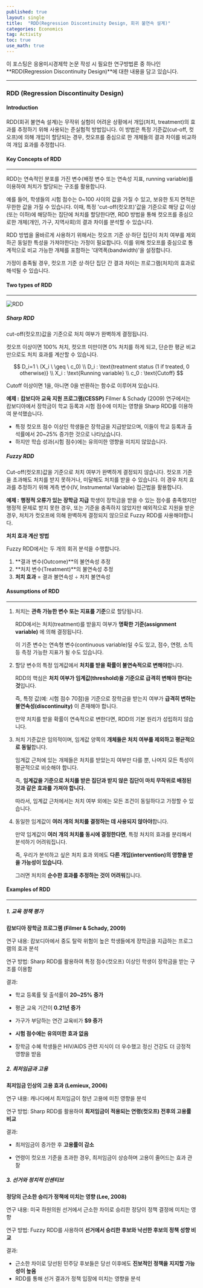 ```yaml
---
published: true
layout: single
title:  "RDD(Regression Discontinuity Design, 회귀 불연속 설계)"
categories: Economics
tag: Activity
toc: true
use_math: true
---
```


이 포스팅은 응용미시경제학 논문 작성 시 필요한 연구방법론 중 하나인 **RDD(Regression Discontinuity Design)**에 대한 내용을 담고 있습니다.

---

### RDD (Regression Discontinuity Design)

#### Introduction

RDD(회귀 불연속 설계)는 무작위 실험이 어려운 상황에서 개입(처치, treatment)의 효과를 추정하기 위해 사용되는 준실험적 방법입니다. 이 방법은 특정 기준값(cut-off, 컷오프)에 의해 개입이 할당되는 경우, 컷오프를 중심으로 한 개체들의 결과 차이를 비교하여 개입 효과를 추정합니다.



#### Key Concepts of RDD

---

RDD는 연속적인 분포를 가진 변수(배정 변수 또는 연속성 지표, running variable)를 이용하여 처치가 할당되는 구조를 활용합니다. 

예를 들어, 학생들의 시험 점수는 0~100 사이의 값을 가질 수 있고, 보유한 토지 면적은 무한한 값을 가질 수 있습니다. 이때, 특정 'cut-off(컷오프)'값을 기준으로 해당 값 이상(또는 이하)에 해당하는 집단에 처치를 할당한다면, RDD 방법을 통해 컷오프를 중심으로한 개체(개인, 가구, 지역사회)의 결과 차이를 분석할 수 있습니다.

RDD 방법을 올바르게 사용하기 위해서는 컷오프 기준 상·하단 집단이 처치 여부를 제외하곤 동일한 특성을 가져야한다는 가정이 필요합니다. 이를 위해 컷오프를 중심으로 통계적으로 비교 가능한 개체를 포함하는 '대역폭(bandwidth)'을 설정합니다.

가정이 충족될 경우, 컷오프 기준 상·하단 집단 간 결과 차이는 프로그램(처치)의 효과로 해석될 수 있습니다.



#### Two types of RDD

---

![RDD]({{site.url}}\images\2025-03-12-method_RDD(regress)\RDD.png)

##### Sharp RDD

cut-off(컷오프)값을 기준으로 처치 여부가 완벽하게 결정됩니다.

컷오프 이상이면 100% 처치, 컷오프 미만이면 0% 처치를 하게 되고, 단순한 평균 비교만으로도 처치 효과를 계산할 수 있습니다.


$$
D_i=1 \ (X_i \ \geq \ c_0) \\
D_i : \text{treatment status (1 if treated, 0 otherwise)} \\
X_i : \text{Running variable} \\
c_0 : \text{Cutoff}
$$


Cutoff 이상이면 1을, 아니면 0을 반환하는 함수로 이루어져 있습니다.



**예제 :** **캄보디아 교육 지원 프로그램(CESSP)**
 Filmer & Schady (2009) 연구에서는 캄보디아에서 장학금이 학교 등록과 시험 점수에 미치는 영향을 Sharp RDD를 이용하여 분석했습니다.

- 특정 컷오프 점수 이상인 학생들은 장학금을 지급받았으며, 이들이 학교 등록과 출석률에서 20~25% 증가한 것으로 나타났습니다.
- 하지만 학습 성과(시험 점수)에는 유의미한 영향을 미치지 않았습니다.



##### Fuzzy RDD

Cut-off(컷오프)값을 기준으로 처치 여부가 완벽하게 결정되지 않습니다. 컷오프 기준을 초과해도 처치를 받지 못하거나, 미달해도 처치를 받을 수 있습니다. 이 경우 처치 효과를 추정하기 위해 계측 변수(IV, Instrumental Variable) 접근법을 활용합니다.



**예제 :** **행정적 오류가 있는 장학금 지급**
 학생이 장학금을 받을 수 있는 점수를 충족했지만 행정적 문제로 받지 못한 경우, 또는 기준을 충족하지 않았지만 예외적으로 지원을 받은 경우, 처치가 컷오프에 의해 완벽하게 결정되지 않으므로 Fuzzy RDD를 사용해야합니다. 



**처치 효과 계산 방법**

Fuzzy RDD에서는 두 개의 회귀 분석을 수행합니다.

1. **결과 변수(Outcome)**의 불연속성 추정
2. **처치 변수(Treatment)**의 불연속성 추정 
3. **처치 효과** = 결과 불연속성 ÷ 처치 불연속성



#### Assumptions of RDD

---

1. 처치는 **관측 가능한 변수 또는 지표를 기준**으로 할당됩니다.

   RDD에서는 처치(treatment)를 받을지 여부가 **명확한 기준(assignment variable)** 에 의해 결정됩니다.

   이 기준 변수는 연속형 변수(continuous variable)일 수도 있고, 점수, 연령, 소득 등 측정 가능한 지표가 될 수도 있습니다.

   

2. 할당 변수의 특정 임계값에서 **처치를 받을 확률이 불연속적으로 변해야**합니다.

   RDD의 핵심은 **처치 여부가 임계값(threshold)을 기준으로 급격히 변해야 한다는 것**입니다.

   즉, 특정 값(예: 시험 점수 70점)을 기준으로 장학금을 받는지 여부가 **급격히 변하는 불연속성(discontinuity)** 이 존재해야 합니다.

   만약 처치를 받을 확률이 연속적으로 변한다면, RDD의 기본 원리가 성립하지 않습니다.

   

3. 처치 기준값은 임의적이며, 임계값 양쪽의 **개체들은 처치 여부를 제외하고 평균적으로 동일**합니다.

   임계값 근처에 있는 개체들은 처치를 받았는지 여부만 다를 뿐, 나머지 모든 특성이 평균적으로 비슷해야 합니다.

   즉, **임계값을 기준으로 처치를 받은 집단과 받지 않은 집단이 마치 무작위로 배정된 것과 같은 효과를 가져야 합니다.**

   따라서, 임계값 근처에서는 처치 여부 외에는 모든 조건이 동일하다고 가정할 수 있습니다.

   

4. 동일한 임계값이 **여러 개의 처치를 결정하는 데 사용되지 않아야**합니다.

   만약 임계값이 **여러 개의 처치를 동시에 결정한다면**, 특정 처치의 효과를 분리해서 분석하기 어려워집니다.

   즉, 우리가 분석하고 싶은 처치 효과 외에도 **다른 개입(intervention)의 영향을 받을 가능성이 있습니다.**

   그러면 처치의 **순수한 효과를 추정하는 것이 어려워**집니다.



#### Examples of RDD

---

##### **1. 교육 정책 평가**

**캄보디아 장학금 프로그램 (Filmer & Schady, 2009)**

연구 내용: 캄보디아에서 중도 탈락 위험이 높은 학생들에게 장학금을 지급하는 프로그램의 효과 분석

연구 방법: Sharp RDD를 활용하여 특정 점수(컷오프) 이상인 학생이 장학금을 받는 구조를 이용함

결과:

- 학교 등록률 및 출석률이 **20~25% 증가**

- 평균 교육 기간이 **0.21년 증가**

- 가구가 부담하는 연간 교육비가 **$9 증가**

- **시험 점수에는 유의미한 효과 없음**

- 장학금 수혜 학생들은 HIV/AIDS 관련 지식이 더 우수했고 정신 건강도 더 긍정적 영향을 받음

  

##### **2. 최저임금과 고용**

**최저임금 인상의 고용 효과 (Lemieux, 2006)**

연구 내용: 캐나다에서 최저임금이 청년 고용에 미친 영향을 분석

연구 방법: Sharp RDD를 활용하여 **최저임금이 적용되는 연령(컷오프) 전후의 고용률 비교**

결과:

- 최저임금이 증가한 후 **고용률이 감소**

- 연령이 컷오프 기준을 초과한 경우, 최저임금이 상승하며 고용이 줄어드는 효과 관찰

  

##### **3. 선거와 정치적 인센티브**

**정당의 근소한 승리가 정책에 미치는 영향 (Lee, 2008)**

연구 내용: 미국 하원의원 선거에서 근소한 차이로 승리한 정당이 정책 결정에 미치는 영향

연구 방법: Fuzzy RDD를 사용하여 **선거에서 승리한 후보와 낙선한 후보의 정책 성향 비교**

결과:

- 근소한 차이로 당선된 민주당 후보들은 당선 이후에도 **진보적인 정책을 지지할 가능성이 높음**
- RDD를 통해 선거 결과가 정책 입장에 미치는 영향을 분석
